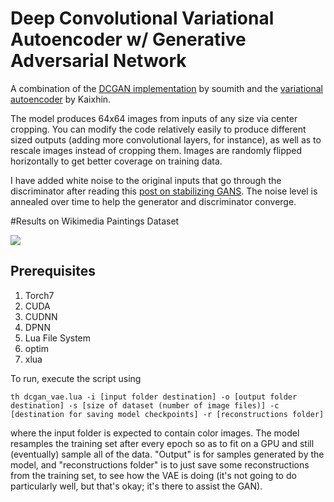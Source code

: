 
# Deep Convolutional Variational Autoencoder w/ Generative Adversarial Network

A combination of the [DCGAN implementation](https://github.com/soumith/dcgan.torch) by soumith and the [variational autoencoder](https://github.com/Kaixhin/Autoencoders) by Kaixhin.  

The model produces 64x64 images from inputs of any size via center cropping. You can modify the code relatively easily to produce different sized outputs (adding more convolutional layers, for instance), as well as to rescale images instead of cropping them. Images are randomly flipped horizontally to get better coverage on training data. 

I have added white noise to the original inputs that go through the discriminator after reading this [post on stabilizing GANS](http://www.inference.vc/instance-noise-a-trick-for-stabilising-gan-training/). The noise level is annealed over time to help the generator and discriminator converge. 

#Results on Wikimedia Paintings Dataset

![](https://github.com/staturecrane/dcgan_vae_torch/blob/master/tiled_images.png)

## Prerequisites 
1. Torch7
2. CUDA
3. CUDNN
4. DPNN
5. Lua File System
6. optim
7. xlua

To run, execute the script using 

``` 
th dcgan_vae.lua -i [input folder destination] -o [output folder destination] -s [size of dataset (number of image files)] -c [destination for saving model checkpoints] -r [reconstructions folder]
```

where the input folder is expected to contain color images. The model resamples the training set after every epoch so as to fit on a GPU and still (eventually) sample all of the data. "Output" is for samples generated by the model, and "reconstructions folder" is to just save some reconstructions from the training set, to see how the VAE is doing (it's not going to do particularly well, but that's okay; it's there to assist the GAN).
